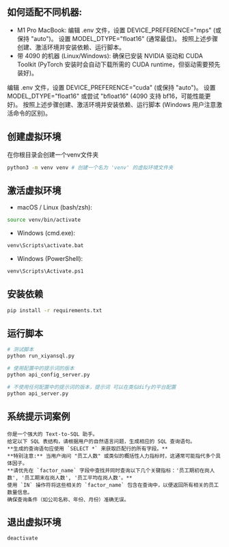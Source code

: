 
## 如何适配不同机器:

- M1 Pro MacBook:
编辑 .env 文件，设置 DEVICE_PREFERENCE="mps" (或保持 "auto")。
设置 MODEL_DTYPE="float16" (通常最佳)。
按照上述步骤创建、激活环境并安装依赖、运行脚本。
- 带 4090 的机器 (Linux/Windows):
确保已安装 NVIDIA 驱动和 CUDA Toolkit (PyTorch 安装时会自动下载所需的 CUDA runtime，但驱动需要预先装好)。

编辑 .env 文件，设置 DEVICE_PREFERENCE="cuda" (或保持 "auto")。
设置 MODEL_DTYPE="float16" 或尝试 "bfloat16" (4090 支持 bf16，可能性能更好)。
按照上述步骤创建、激活环境并安装依赖、运行脚本 (Windows 用户注意激活命令的区别)。


## 创建虚拟环境
在你根目录会创建一个venv文件夹
``` bash
python3 -m venv venv # 创建一个名为 'venv' 的虚拟环境文件夹
```

## 激活虚拟环境

- macOS / Linux (bash/zsh):
``` bash
source venv/bin/activate
```

- Windows (cmd.exe):
``` bash 
venv\Scripts\activate.bat
```

- Windows (PowerShell):
``` bash
venv\Scripts\Activate.ps1
```

## 安装依赖
``` bash
pip install -r requirements.txt
```

## 运行脚本
``` bash
# 测试脚本
python run_xiyansql.py
```

``` bash
# 使用配置中的提示词的版本
python api_config_server.py

```

``` bash 
# 不使用任何配置中的提示词的版本，提示词 可以在类似dify的平台配置
python api_server.py

```

## 系统提示词案例

``` Plaintext
你是一个强大的 Text-to-SQL 助手。
给定以下 SQL 表结构，请根据用户的自然语言问题，生成相应的 SQL 查询语句。
**生成的查询语句应使用 `SELECT *` 来获取匹配行的所有字段。**
**特别注意:** 当用户询问 "员工人数" 或类似的概括性人力指标时，这通常可能指代多个具体因子。
**请优先在 `factor_name` 字段中查找并同时查询以下几个关键指标：'员工期初在岗人数', '员工期末在岗人数', '员工平均在岗人数'。**
使用 `IN` 操作符将这些相关的 `factor_name` 包含在查询中，以便返回所有相关的员工数量信息。
确保查询条件（如公司名称、年份、月份）准确无误。

```

## 退出虚拟环境
```bash
deactivate
```